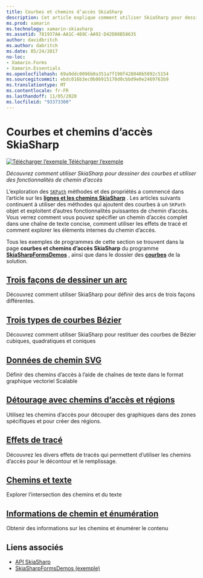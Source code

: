 ```yaml
---
title: Courbes et chemins d’accès SkiaSharp
description: Cet article explique comment utiliser SkiaSharp pour dessiner des courbes et utiliser des fonctionnalités de chemin d’accès dans des Xamarin.Forms applications, et illustre cela avec un exemple de code.
ms.prod: xamarin
ms.technology: xamarin-skiasharp
ms.assetid: 781937AA-AA1C-469C-AA92-D42D08B58635
author: davidbritch
ms.author: dabritch
ms.date: 05/24/2017
no-loc:
- Xamarin.Forms
- Xamarin.Essentials
ms.openlocfilehash: 69a9ddc0096b0a351a7f190f428040b5092c5154
ms.sourcegitcommit: ebdc016b3ec0b06915170d0cbbd9e0e2469763b9
ms.translationtype: MT
ms.contentlocale: fr-FR
ms.lasthandoff: 11/05/2020
ms.locfileid: "93373300"
---
```

# <a name="skiasharp-curves-and-paths"></a>Courbes et chemins d’accès SkiaSharp

[![Télécharger l’exemple](~/media/shared/download.png) Télécharger l’exemple](/samples/xamarin/xamarin-forms-samples/skiasharpforms-demos)

_Découvrez comment utiliser SkiaSharp pour dessiner des courbes et utiliser des fonctionnalités de chemin d’accès_

L’exploration des [`SKPath`](xref:SkiaSharp.SKPath) méthodes et des propriétés a commencé dans l’article sur les [**lignes et les chemins SkiaSharp**](../paths/index.md) . Les articles suivants continuent à utiliser des méthodes qui ajoutent des courbes à un `SKPath` objet et exploitent d’autres fonctionnalités puissantes de chemin d’accès. Vous verrez comment vous pouvez spécifier un chemin d’accès complet dans une chaîne de texte concise, comment utiliser les effets de tracé et comment explorer les éléments internes du chemin d’accès.

Tous les exemples de programmes de cette section se trouvent dans la page **courbes et chemins d’accès SkiaSharp** du programme [**SkiaSharpFormsDemos**](/samples/xamarin/xamarin-forms-samples/skiasharpforms-demos) , ainsi que dans le dossier des [**courbes**](https://github.com/xamarin/xamarin-forms-samples/tree/master/SkiaSharpForms/Demos/Demos/SkiaSharpFormsDemos/Curves) de la solution.

## <a name="three-ways-to-draw-an-arc"></a>[Trois façons de dessiner un arc](arcs.md)

Découvrez comment utiliser SkiaSharp pour définir des arcs de trois façons différentes.

## <a name="three-types-of-bzier-curves"></a>[Trois types de courbes Bézier](beziers.md)

Découvrez comment utiliser SkiaSharp pour restituer des courbes de Bézier cubiques, quadratiques et coniques

## <a name="svg-path-data"></a>[Données de chemin SVG](path-data.md)

Définir des chemins d’accès à l’aide de chaînes de texte dans le format graphique vectoriel Scalable

## <a name="clipping-with-paths-and-regions"></a>[Détourage avec chemins d’accès et régions](clipping.md)

Utilisez les chemins d’accès pour découper des graphiques dans des zones spécifiques et pour créer des régions.

## <a name="path-effects"></a>[Effets de tracé](effects.md)

Découvrez les divers effets de tracés qui permettent d’utiliser les chemins d’accès pour le décontour et le remplissage.

## <a name="paths-and-text"></a>[Chemins et texte](text-paths.md)

Explorer l’intersection des chemins et du texte

## <a name="path-information-and-enumeration"></a>[Informations de chemin et énumération](information.md)

Obtenir des informations sur les chemins et énumérer le contenu

## <a name="related-links"></a>Liens associés

- [API SkiaSharp](/dotnet/api/skiasharp)
- [SkiaSharpFormsDemos (exemple)](/samples/xamarin/xamarin-forms-samples/skiasharpforms-demos)